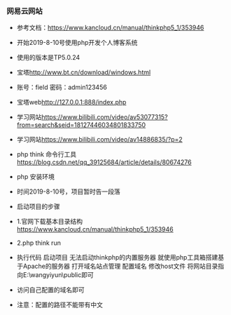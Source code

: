 ### 网易云网站
+ 参考文档：<https://www.kancloud.cn/manual/thinkphp5_1/353946>
+ 开始2019-8-10号使用php开发个人博客系统
+ 使用的版本是TP5.0.24
+ 宝塔<http://www.bt.cn/download/windows.html>
+ 账号：field 密码：admin123456
+ 宝塔web<http://127.0.0.1:888/index.php>
+ 学习网站<https://www.bilibili.com/video/av53077315?from=search&seid=18127446034801833750>
+ 学习网站<https://www.bilibili.com/video/av14886835/?p=2>
+ php think 命令行工具<https://blog.csdn.net/qq_39125684/article/details/80674276>
+ php 安装环境
+ 时间2019-8-10号，项目暂时告一段落

+ 启动项目的步骤
+ 1.官网下载基本目录结构<https://www.kancloud.cn/manual/thinkphp5_1/353946>
+ 2.php think run
+ 执行代码 启动项目 无法启动thinkphp的内置服务器 就使用php工具箱搭建基于Apache的服务器 打开域名站点管理 配置域名 修改host文件 将网站目录指向E:\wangyiyun\public即可
+ 访问自己配置的域名即可

+ 注意：配置的路径不能带有中文